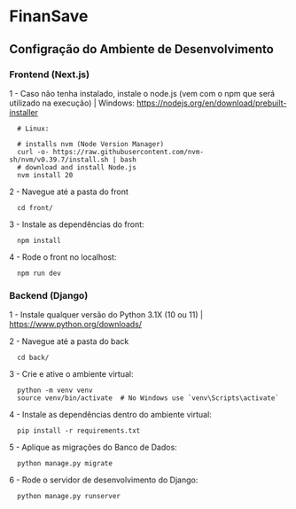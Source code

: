 # FinanSave

## Configração do Ambiente de Desenvolvimento

### Frontend (Next.js)

1 - Caso não tenha instalado, instale o node.js (vem com o npm que será utilizado na execução) | Windows: https://nodejs.org/en/download/prebuilt-installer
  ```
    # Linux:

    # installs nvm (Node Version Manager)
    curl -o- https://raw.githubusercontent.com/nvm-sh/nvm/v0.39.7/install.sh | bash
    # download and install Node.js
    nvm install 20
  ```

2 - Navegue até a pasta do front
  ```
    cd front/
  ```

3 - Instale as dependências do front:
  ```
    npm install
  ```

4 - Rode o front no localhost:
  ```
    npm run dev
  ```

### Backend (Django)

1 - Instale qualquer versão do Python 3.1X (10 ou 11) | https://www.python.org/downloads/

2 - Navegue até a pasta do back
  ```
    cd back/
  ```

3 - Crie e ative o ambiente virtual:
  ```
    python -m venv venv
    source venv/bin/activate  # No Windows use `venv\Scripts\activate`
  ```

4 - Instale as dependências dentro do ambiente virtual:
  ```
    pip install -r requirements.txt
  ```

5 - Aplique as migrações do Banco de Dados:
  ```
    python manage.py migrate
  ```

6 - Rode o servidor de desenvolvimento do Django:
  ```
    python manage.py runserver
  ```
